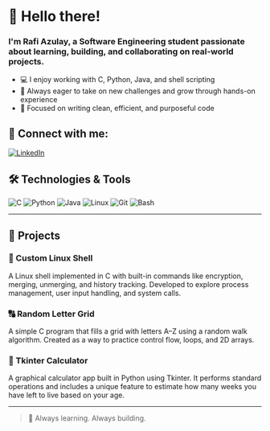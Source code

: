 # 👋 Hello there!

### I'm Rafi Azulay, a Software Engineering student passionate about learning, building, and collaborating on real-world projects.

- 💻 I enjoy working with C, Python, Java, and shell scripting
- 🚀 Always eager to take on new challenges and grow through hands-on experience
- 🎯 Focused on writing clean, efficient, and purposeful code

## 📢 Connect with me:

[![LinkedIn](https://img.shields.io/badge/LinkedIn-blue?logo=linkedin&style=flat-square)](https://www.linkedin.com/in/rafi-azulay/)

## 🛠️ Technologies & Tools
![C](https://img.shields.io/badge/C-00599C?style=flat-square&logo=c&logoColor=white)
![Python](https://img.shields.io/badge/Python-3776AB?style=flat-square&logo=python&logoColor=white)
![Java](https://img.shields.io/badge/Java-ED8B00?style=flat-square&logo=java&logoColor=white)
![Linux](https://img.shields.io/badge/Linux-FCC624?style=flat-square&logo=linux&logoColor=black)
![Git](https://img.shields.io/badge/Git-F05032?style=flat-square&logo=git&logoColor=white)
![Bash](https://img.shields.io/badge/Bash-121011?style=flat-square&logo=gnubash&logoColor=white)

---

## 📂 Projects

### 🔧 Custom Linux Shell
A Linux shell implemented in C with built-in commands like encryption, merging, unmerging, and history tracking. Developed to explore process management, user input handling, and system calls.

### 🔠 Random Letter Grid
A simple C program that fills a grid with letters A–Z using a random walk algorithm. Created as a way to practice control flow, loops, and 2D arrays.

### 🧮 Tkinter Calculator
A graphical calculator app built in Python using Tkinter. It performs standard operations and includes a unique feature to estimate how many weeks you have left to live based on your age.

---

> 🚧 Always learning. Always building.

